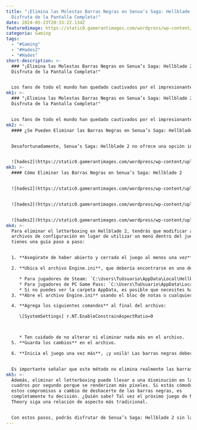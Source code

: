 ```yaml
---
title: "¡Elimina las Molestas Barras Negras en Senua’s Saga: Hellblade 2 y
  Disfruta de la Pantalla Completa!"
date: 2024-05-23T20:33:22.134Z
featuredimage: https://static0.gamerantimages.com/wordpress/wp-content/uploads/2024/05/senua-s-saga-hellblade-2-remove-black-bars.jpeg?q=49&fit=contain&w=1140&h=&dpr=2
categoria: Gaming
tags:
  - "#Gaming"
  - "#Hades2"
  - "#Hades"
short-description: >-
  ### "¡Elimina las Molestas Barras Negras en Senua’s Saga: Hellblade 2 y
  Disfruta de la Pantalla Completa!"


  Los fans de todo el mundo han quedado cautivados por el impresionante mundo de Senua’s Saga: Hellblade 2. Sin embargo, ha
mk1: >-
  ### "¡Elimina las Molestas Barras Negras en Senua’s Saga: Hellblade 2 y
  Disfruta de la Pantalla Completa!"


  Los fans de todo el mundo han quedado cautivados por el impresionante mundo de Senua’s Saga: Hellblade 2. Sin embargo, hay un aspecto que está causando frustración a muchos jugadores: la presencia de barras negras, también conocidas como letterboxing.
mk2: >-
  #### ¿Se Pueden Eliminar las Barras Negras en Senua’s Saga: Hellblade 2?


  Desafortunadamente, Senua’s Saga: Hellblade 2 no ofrece una opción incorporada para eliminar el letterboxing. Los jugadores no pueden simplemente desactivarlo a través de los medios convencionales en la configuración del juego, lo que significa que tienen que experimentar todos los capítulos del juego con parte de la pantalla cubierta por barras negras. Aunque existe la posibilidad de que el desarrollador pueda agregar esta característica tan deseada en una futura actualización, por ahora, los jugadores deben recurrir a métodos no convencionales para eliminar el letterboxing.


  ![hades2](https://static0.gamerantimages.com/wordpress/wp-content/uploads/2024/05/hellblade-2-no-black-bars-2.jpg?q=49&fit=contain&w=750&h=415&dpr=2 "hades2")
mk3: >-
  #### Cómo Eliminar las Barras Negras en Senua’s Saga: Hellblade 2


  ![hades2](https://static0.gamerantimages.com/wordpress/wp-content/uploads/2024/05/hellblade-2-black-bar-1.jpg?q=49&fit=contain&w=750&h=415&dpr=2 "hades2")


  ![hades2](https://static0.gamerantimages.com/wordpress/wp-content/uploads/2024/05/hellblade-2-black-bar-2.jpg?q=49&fit=contain&w=750&h=415&dpr=2 "hades2")


  ![hades2](https://static0.gamerantimages.com/wordpress/wp-content/uploads/2024/05/hellblade-2-no-black-bars-2.jpg?q=49&fit=contain&w=750&h=415&dpr=2 "hades2")
mk4: >-
  Para eliminar el letterboxing en Hellblade 2, tendrás que modificar algunos
  archivos de configuración en lugar de utilizar un menú dentro del juego. Aquí
  tienes una guía paso a paso:


  1. **Asegúrate de haber abierto y cerrado el juego al menos una vez** para generar los archivos necesarios.

  2. **Ubica el archivo Engine.ini**, que debería encontrarse en uno de los siguientes directorios:

     * Para jugadores de Steam: `C:\Users\TuUsuario\AppData\Local\Hellblade2\Saved\Config\Windows`
     * Para jugadores de PC Game Pass: `C:\Users\TuUsuario\AppData\Local\Hellblade2\Saved\Config\WinGDK`
     * Si no puedes ver la carpeta AppData, es posible que necesites habilitar la visualización de carpetas ocultas.
  3. **Abre el archivo Engine.ini** usando el bloc de notas o cualquier otro editor de texto.

  4. **Agrega los siguientes comandos** al final del archivo:

     \[SystemSettings] r.NT.EnableConstrainAspectRatio=0



     * Ten cuidado de no alterar ni eliminar nada más en el archivo.
  5. **Guarda los cambios** en el archivo.

  6. **Inicia el juego una vez más**, ¡y voilà! Las barras negras deberían desaparecer, permitiendo que el juego utilice todo tu monitor.


  Es importante señalar que este método no elimina realmente las barras negras; en su lugar, el juego hace zoom hasta que la pantalla completa esté llena. Como consecuencia, el campo de visión disminuye y verás menos del mundo del juego.
mk5: >-
  Además, eliminar el letterboxing puede llevar a una disminución en la tasa de
  cuadros por segundo porque se renderizan más píxeles. Si estás cómodo con
  estos compromisos a cambio de deshacerte de las barras negras, es
  completamente tu decisión. ¿Quién sabe? Tal vez el próximo juego de Ninja
  Theory siga una relación de aspecto más tradicional.


  Con estos pasos, podrás disfrutar de Senua’s Saga: Hellblade 2 sin las barras negras que tantos jugadores encuentran molestas. ¡Buena suerte y disfruta de tu aventura en pantalla completa!
---
```

